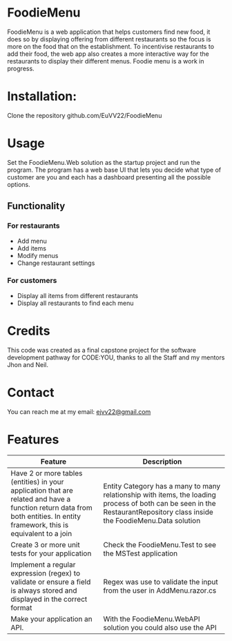 # FoodieMenu

FoodieMenu is a web application that helps customers find new food, it does so by displaying offering from different restaurants so the focus is more on the food that on the establishment.
To incentivise restaurants to add their food, the web app also creates a more interactive way for the restaurants to display their different menus.
Foodie menu is a work in progress.

# Installation:
Clone the repository github.com/EuVV22/FoodieMenu

# Usage
Set the FoodieMenu.Web solution as the startup project and run the program.
The program has a web base UI that lets you decide what type of customer are you and each has a dashboard presenting all the possible options.
## Functionality
### For restaurants
* Add menu
* Add items
* Modify menus
* Change restaurant settings

### For customers
* Display all items from different restaurants
* Display all restaurants to find each menu

# Credits
This code was created as a final capstone project for the software development pathway for CODE:YOU, thanks to all the Staff and my mentors Jhon and Neil.

# Contact
You can reach me at my email: ejvv22@gmail.com

# Features 

  | Feature        | Description                           |
  |----------------|---------------------------------------|
  | Have 2 or more tables (entities) in your application that are related and have a function return data from both entities.  In entity framework, this is equivalent to a join     | Entity Category has a many to many relationship with items, the loading process of both can be seen in the RestaurantRepository class inside the FoodieMenu.Data solution |
  | Create 3 or more unit tests for your application | Check the FoodieMenu.Test to see the MSTest application |
  | Implement a regular expression (regex) to validate or ensure a field is always stored and displayed in the correct format      | Regex was use to validate the input from the user in AddMenu.razor.cs              |
  | Make your application an API. | With the FoodieMenu.WebAPI solution you could also use the API             |
  
